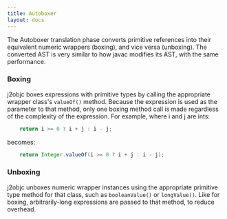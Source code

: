 ```yaml
---
title: Autoboxer
layout: docs
---
```


The Autoboxer translation phase converts primitive references into their equivalent numeric wrappers (boxing), and vice versa (unboxing).  The converted AST is very similar to how javac modifies its AST, with the same performance.

### Boxing

j2objc boxes expressions with primitive types by calling the appropriate wrapper class's `valueOf()` method.  Because the expression is used as the parameter to that method, only one boxing method call is made regardless of the complexity of the expression.  For example, where i and j are ints:
```java
    return i >= 0 ? i + j : i - j;
```
becomes:
```java
    return Integer.valueOf(i >= 0 ? i + j : i - j);
```

### Unboxing

j2objc unboxes numeric wrapper instances using the appropriate primitive type method for that class, such as `booleanValue()` or `longValue()`.  Like for boxing, arbitrarily-long expressions are passed to that method, to reduce overhead.
